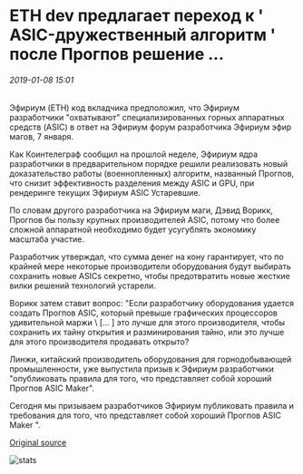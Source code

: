 # ETH dev предлагает переход к ' ASIC-дружественный алгоритм ' после Прогпов решение ...

###### 2019-01-08 15:01

Эфириум (ETH) код вкладчика предположил, что Эфириум разработчики "охватывают" специализированных горных аппаратных средств (ASIC) в ответ на Эфириум форум разработчика Эфириум эфир магов, 7 января.

Как Коинтелеграф сообщил на прошлой неделе, Эфириум ядра разработчики в предварительном порядке решили реализовать новый доказательство работы (военнопленных) алгоритм, названный Прогпов, что снизит эффективность разделения между ASIC и GPU, при рендеринге текущих Эфириум ASIC Устаревшие.

По словам другого разработчика на Эфириум маги, Дэвид Ворикк, Прогпов бы пользу крупных производителей ASIC, потому что более сложной аппаратной необходимо будет усугублять экономику масштаба участие.

Разработчик утверждал, что сумма денег на кону гарантирует, что по крайней мере некоторые производители оборудования будут выбирать сохранить новые ASICs секретно, чтобы предотвратить новые жесткие вилки решений технологий устарели.

Ворикк затем ставит вопрос: "Если разработчику оборудования удается создать Прогпов ASIC, который превыше графических процессоров удивительной маржи \ [... \] это лучше для этого производителя, чтобы сохранить их тайну открытия и разминирования тайно, или это лучше для этого производителя продавать открыто?

Линжи, китайский производитель оборудования для горнодобывающей промышленности, уже выпустила призыв к Эфириум разработчики "опубликовать правила для того, что представляет собой хороший Прогпов ASIC Maker".

Сегодня мы призываем разработчиков Эфириум публиковать правила и требования для того, что представляет собой хороший Прогпов ASIC Maker ".

[Original source](https://cointelegraph.com/news/eth-dev-suggests-moving-to-asic-friendly-algorithm-after-progpow-decision)

![stats](https://c.statcounter.com/11760860/0/a89fa40b/1/ "stats")